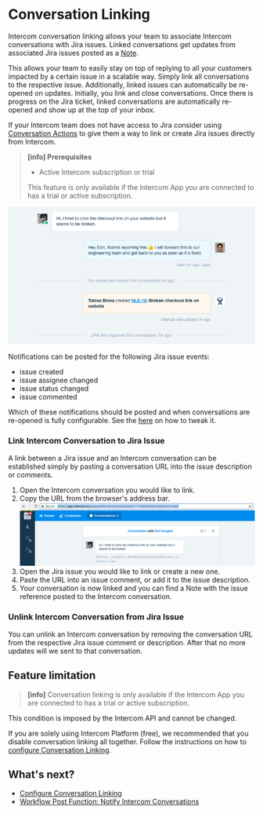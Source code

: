 # Conversation Linking

Intercom conversation linking allows your team to associate Intercom conversations with
Jira issues. Linked conversations get updates from associated Jira issues posted 
as a [Note](https://docs.intercom.com/responding-to-users-and-visitors/work-as-a-team/loop-teammates-into-conversations).

This allows your team to easily stay on top of replying to all your customers impacted
by a certain issue in a scalable way. Simply link all conversations to the
respective issue. Additionally, linked issues can automatically be re-opened on 
updates. Initially, you link and close conversations. Once there is progress on 
the Jira ticket, linked conversations are automatically re-opened and show up at 
the top of your inbox.

If your Intercom team does not have access to Jira consider using [Conversation Actions](ConversationActions.md)
to give them a way to link or create Jira issues directly from Intercom.

> **[info] Prerequisites**
>
> * Active Intercom subscription or trial
>
> This feature is only available if the Intercom App you are connected to has a 
> trial or active subscription.

![Linked Conversation](/assets/addons/intercom/LinkedConversation.png)

 
Notifications can be posted for the following Jira issue events:

* issue created
* issue assignee changed
* issue status changed
* issue commented

Which of these notifications should be posted and when conversations are re-opened
is fully configurable. See the [here](ConversationLinkingConfiguration.md) on how 
to tweak it.

### Link Intercom Conversation to Jira Issue
                                                             
A link between a Jira issue and an Intercom conversation can be established 
simply by pasting a conversation URL into the issue description or comments.

1. Open the Intercom conversation you would like to link.
1. Copy the URL from the browser's address bar.
   ![Copy Conversatio URL](/assets/addons/intercom/CopyConversationUrl.png)
1. Open the Jira issue you would like to link or create a new one.
1. Paste the URL into an issue comment, or add it to the issue description.
1. Your conversation is now linked and you can find a Note 
   with the issue reference posted to the Intercom conversation.
   
### Unlink Intercom Conversation from Jira Issue

You can unlink an Intercom conversation by removing the conversation URL from 
the respective Jira issue comment or description.
After that no more updates will we sent to that conversation.

## Feature limitation

> **[info]** Conversation linking is only available if the Intercom App you are connected to
has a trial or active subscription. 

This condition is imposed by the Intercom API and cannot be changed.

If you are solely using Intercom Platform (free), we recommended that you 
disable conversation linking all together. Follow the instructions on how to [configure
Conversation Linking](ConfigureConnection.html#enabledisable-conversation-linking).


## What's next?

* [Configure Conversation Linking](ConversationLinkingConfiguration.md)
* [Workflow Post Function: Notify Intercom Conversations](NotifyIntercomWPF.md)